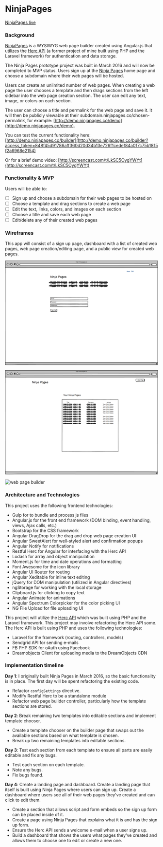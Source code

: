 # NinjaPages

[NinjaPages live][ninjapages]

[ninjapages]: http://ninjapages.co
[github]: https://github.com/toddnestor/ninjapages
[hercdev]: http://hercdev.io

### Background

[NinjaPages][ninjapages] is a WYSIWYG web page builder created using Angular.js that utilizes the [Herc API][hercdev] (a former project of mine built using PHP and the Laravel framework) for authentication and data storage.

The Ninja Pages prototype project was built in March 2016 and will now be completed to MVP status.  Users sign up at the [Ninja Pages][ninjapages] home page and choose a subdomain where their web pages will be hosted.

Users can create an unlimited number of web pages.  When creating a web page the user chooses a template and then drags sections from the left sidebar into the web page creation section.  The user can edit any text, image, or colors on each section.

The user can choose a title and permalink for the web page and save it.  It will then be publicly viewable at their subdomain.ninjapages.co/chosen-permalink, for example: [http://demo.ninjapages.co/demo](http://demo.ninjapages.co/demo).

You can test the current functionality here: [http://demo.ninjapages.co/builder](http://demo.ninjapages.co/builder?access_token=848f45d91786aff360d20d34b13e726f1cedef84a017c75b1815f2a6968e2154)

Or for a brief demo video: [http://screencast.com/t/LkSC5OygYWYt](http://screencast.com/t/LkSC5OygYWYt)

### Functionality & MVP

Users will be able to:

- [ ] Sign up and choose a subdomain for their web pages to be hosted on
- [ ] Choose a template and drag sections to create a web page
- [ ] Edit the text, links, colors, and images on each section
- [ ] Choose a title and save each web page
- [ ] Edit/delete any of their created web pages

### Wireframes

This app will consist of a sign up page, dashboard with a list of created web pages, web page creation/editing page, and a public view for created web pages.

![sign up page](docs/images/sign-up.png)

![dashboard](docs/images/dashboard.png)

![web page builder](http://content.screencast.com/users/todd_nestor/folders/Jing/media/e2149e39-a90d-448e-b52d-6835c46e0bfb/2016-11-21_0321.png)

### Architecture and Technologies

This project uses the following frontend technologies:

* Gulp for to bundle and process js files
* Angular.js for the front end framework (DOM binding, event handling, views, Ajax calls, etc.)
* Bootstrap for the CSS framework
* Angular DragDrop for the drag and drop web page creation UI
* Angular SweetAlert for well-styled alert and confirmation popups
* Angular Notify for notifications
* Restful Herc for Angular for interfacing with the Herc API
* Lodash for array and object manipulation
* Moment.js for time and date operations and formatting
* Font Awesome for the icon library
* Angular UI Router for routing
* Angular Xeditable for inline text editing
* jQuery for DOM manipulation (utilized in Angular directives)
* ngStorage for working with the local storage
* Clipboard.js for clicking to copy text
* Angular Animate for animations
* Angular Spectrum Colorpicker for the color picking UI
* NG File Upload for file uploading UI

This project will utilize the [Herc API][hercdev] which was built using PHP and the Laravel framework.  This project may involve refactoring the Herc API some.  The Herc API is built using PHP and uses the following technologies:

* Laravel for the framework (routing, controllers, models)
* Sendgrid API for sending e-mails
* FB PHP SDK for oAuth using Facebook
* Dreamobjects Client for uploading media to the DreamObjects CDN

### Implementation timeline

**Day 1**: I originally built Ninja Pages in March 2016, so the basic functionality is in place.  The first day will be spent refactoring the existing code.

- Refactor `configSettings` directive.
- Modify Restful Herc to be a standalone module
- Refactor web page builder controller, particularly how the template sections are stored.

**Day 2**: Break remaining two templates into editable sections and implement template chooser.

- Create a template chooser on the builder page that swaps out the available sections based on what template is chosen.
- Break up two remaining templates into editable sections.

**Day 3**: Test each section from each template to ensure all parts are easily editable and fix any bugs.

- Test each section on each template.
- Note any bugs.
- Fix bugs found.

**Day 4**: Create a landing page and dashboard.  Create a landing page that itself is built using Ninja Pages where users can sign up.  Create a dashboard where users see all of their web pages they've created and can click to edit them.

- Create a section that allows script and form embeds so the sign up form can be placed inside of it.
- Create a page using Ninja Pages that explains what it is and has the sign up form.
- Ensure the Herc API sends a welcome e-mail when a user signs up.
- Build a dashboard that shows the users what pages they've created and allows them to choose one to edit or create a new one.
